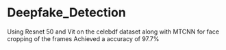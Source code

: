 # Deepfake_Detection
Using Resnet 50 and Vit on the celebdf dataset along with MTCNN for face cropping of the frames 
Achieved a accuracy of 97.7%
